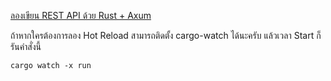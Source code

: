 [ลองเขียน REST API ด้วย Rust + Axum](https://medium.com/@rayato159/%E0%B8%A5%E0%B8%AD%E0%B8%87%E0%B9%80%E0%B8%82%E0%B8%B5%E0%B8%A2%E0%B8%99-rest-api-%E0%B8%94%E0%B9%89%E0%B8%A7%E0%B8%A2-rust-axum-a4b8ff42ecab)

ถ้าหากใครต้องการลอง Hot Reload สามารถติดตั้ง cargo-watch ได้นะครับ แล้วเวลา Start ก็รันคำสั่งนี้

```
cargo watch -x run
```
